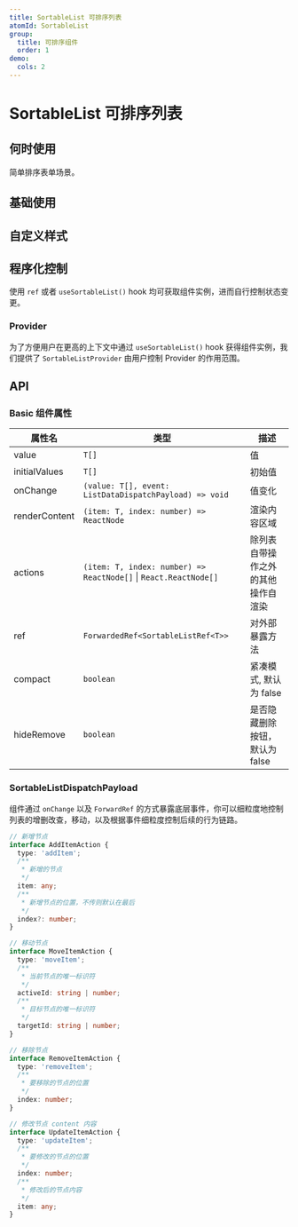 ```yaml
---
title: SortableList 可排序列表
atomId: SortableList
group:
  title: 可排序组件
  order: 1
demo:
  cols: 2
---
```


# SortableList 可排序列表

## 何时使用

简单排序表单场景。

## 基础使用

<code src="./demos/Basic.tsx" ></code>
<code src="./demos/controlled.tsx" ></code>
<code src="./demos/empty.tsx" ></code>

## 自定义样式

<code src="./demos/compact.tsx" ></code>
<code src="./demos/renderContent.tsx" ></code>
<code src="./demos/actions.tsx" ></code>
<code src="./demos/CustomStyle.tsx" ></code>

## 程序化控制

使用 `ref` 或者 `useSortableList()` hook 均可获取组件实例，进而自行控制状态变更。

<code src="./demos/ref.tsx" ></code>
<code src="./demos/useSortableList.tsx" ></code>

### Provider

为了方便用户在更高的上下文中通过 `useSortableList()` hook 获得组件实例，我们提供了 `SortableListProvider` 由用户控制 Provider 的作用范围。

<code src="./demos/provider.tsx" ></code>

## API

### Basic 组件属性

| 属性名        | 类型                                                             | 描述                               |
| ------------- | ---------------------------------------------------------------- | ---------------------------------- |
| value         | `T[]`                                                            | 值                                 |
| initialValues | `T[]`                                                            | 初始值                             |
| onChange      | `(value: T[], event: ListDataDispatchPayload) => void`           | 值变化                             |
| renderContent | `(item: T, index: number) => ReactNode`                          | 渲染内容区域                       |
| actions       | `(item: T, index: number) => ReactNode[]` \| `React.ReactNode[]` | 除列表自带操作之外的其他操作自渲染 |
| ref           | `ForwardedRef<SortableListRef<T>>`                               | 对外部暴露方法                     |
| compact       | `boolean`                                                        | 紧凑模式, 默认为 false             |
| hideRemove    | `boolean`                                                        | 是否隐藏删除按钮，默认为 false     |

### SortableListDispatchPayload

组件通过 `onChange` 以及 `ForwardRef` 的方式暴露底层事件，你可以细粒度地控制列表的增删改查，移动，以及根据事件细粒度控制后续的行为链路。

```ts
// 新增节点
interface AddItemAction {
  type: 'addItem';
  /**
   * 新增的节点
   */
  item: any;
  /**
   * 新增节点的位置，不传则默认在最后
   */
  index?: number;
}

// 移动节点
interface MoveItemAction {
  type: 'moveItem';
  /**
   * 当前节点的唯一标识符
   */
  activeId: string | number;
  /**
   * 目标节点的唯一标识符
   */
  targetId: string | number;
}

// 移除节点
interface RemoveItemAction {
  type: 'removeItem';
  /**
   * 要移除的节点的位置
   */
  index: number;
}

// 修改节点 content 内容
interface UpdateItemAction {
  type: 'updateItem';
  /**
   * 要修改的节点的位置
   */
  index: number;
  /**
   * 修改后的节点内容
   */
  item: any;
}
```
